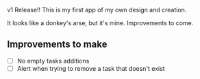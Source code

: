 v1 Release!!
This is my first app of my own design and creation.

It looks like a donkey's arse, but it's mine. Improvements to come.


## Improvements to make

- [ ] No empty tasks additions 
- [ ] Alert when trying to remove a task that doesn't exist